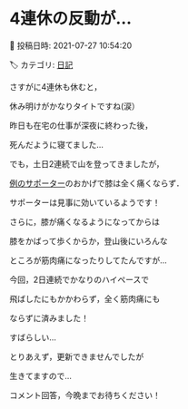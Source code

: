 # 4連休の反動が…

📅 投稿日時: 2021-07-27 10:54:20

🏷️ カテゴリ: [日記](cc4b5682fb7b8b144980957a978653fb0.md)

さすがに4連休も休むと，


休み明けがかなりタイトですね(涙）


昨日も在宅の仕事が深夜に終わった後，


死んだように寝てました…





でも，土日2連続で山を登ってきましたが，


[例のサポーター](e12c3a3b2ec073c3bbbc740b7eb3764cc.md)のおかげで膝は全く痛くならず．


サポーターは見事に効いているようです！





さらに，膝が痛くなるようになってからは


膝をかばって歩くからか，登山後にいろんな


ところが筋肉痛になったりしてたんですが…


今回，2日連続でかなりのハイペースで


飛ばしたにもかかわらず，全く筋肉痛にも


ならずに済みました！


すばらしい…





とりあえず，更新できませんでしたが


生きてますので…


コメント回答，今晩までお待ちください！
